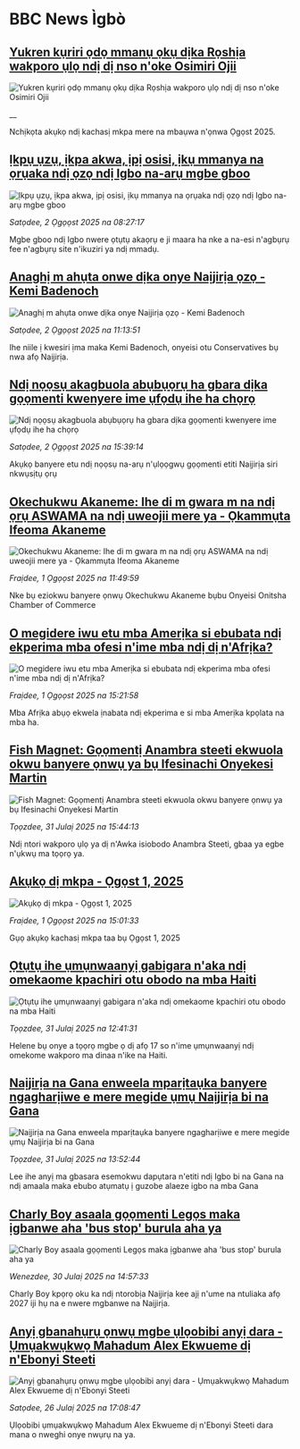 # BBC News Ìgbò## [Yukren kụriri ọdọ mmanụ ọkụ dịka Rọshịa wakporo ụlọ ndị dị nso n'oke Osimiri Ojii](https://www.bbc.co.uk/igbo/live/c207w29dn0gt?at_medium=RSS&at_campaign=rss?at_campaign=githubrss)![Yukren kụriri ọdọ mmanụ ọkụ dịka Rọshịa wakporo ụlọ ndị dị nso n'oke Osimiri Ojii](https://ichef.bbci.co.uk/ace/standard/240/cpsprodpb/93f7/live/09cd62e0-7038-11f0-8dbd-f3d32ebd3327.png)__Nchịkọta akụkọ ndị kachasị mkpa mere na mbaụwa n'ọnwa Ọgọst 2025.## [Ịkpụ ụzụ, ịkpa akwa, ịpị osisi, ịkụ mmanya na ọrụaka ndị ọzọ ndị Igbo na-arụ mgbe gboo](https://www.bbc.com/igbo/articles/cly3jljem7qo?at_medium=RSS&at_campaign=rss?at_campaign=githubrss)![Ịkpụ ụzụ, ịkpa akwa, ịpị osisi, ịkụ mmanya na ọrụaka ndị ọzọ ndị Igbo na-arụ mgbe gboo](https://ichef.bbci.co.uk/ace/ws/240/cpsprodpb/6974/live/965ccf30-6f10-11f0-8dbd-f3d32ebd3327.jpg)_Satọdee, 2 Ọgọọst 2025 na 08:27:17_Mgbe gboo ndị Igbo nwere ọtụtụ akaọrụ e ji maara ha nke a na-esi n'agbụrụ fee n'agbụrụ site n'ikuziri ya ndị mmadụ.## [Anaghị m ahụta onwe dịka onye Naịjirịa ọzọ - Kemi Badenoch](https://www.bbc.com/igbo/articles/crlndnekrk0o?at_medium=RSS&at_campaign=rss?at_campaign=githubrss)![Anaghị m ahụta onwe dịka onye Naịjirịa ọzọ - Kemi Badenoch](https://ichef.bbci.co.uk/ace/ws/240/cpsprodpb/c53c/live/09e99750-6f91-11f0-8d8d-0b5ce2e05bd0.jpg)_Satọdee, 2 Ọgọọst 2025 na 11:13:51_Ihe niile ị kwesiri ịma maka Kemi Badenoch, onyeisi otu Conservatives bụ nwa afọ Naịjirịa.## [Ndị nọọsụ akagbuola abụbụọrụ ha gbara dịka gọọmenti kwenyere ime ụfọdụ ihe ha chọrọ](https://www.bbc.com/igbo/articles/c754lxp24lno?at_medium=RSS&at_campaign=rss?at_campaign=githubrss)![Ndị nọọsụ akagbuola abụbụọrụ ha gbara dịka gọọmenti kwenyere ime ụfọdụ ihe ha chọrọ](https://ichef.bbci.co.uk/ace/ws/240/cpsprodpb/49b8/live/131205b0-6fb4-11f0-8d87-cf0b76422484.jpg)_Satọdee, 2 Ọgọọst 2025 na 15:39:14_Akụkọ banyere etu ndị nọọsụ na-arụ n'ụlọọgwụ gọọmenti etiti Naịjirịa siri nkwụsịtụ ọrụ## [Okechukwu Akaneme: Ihe di m gwara m na ndị ọrụ ASWAMA na ndị uweojii mere ya - Ọkammụta Ifeoma Akaneme](https://www.bbc.com/igbo/articles/c5y0ny2jwjjo?at_medium=RSS&at_campaign=rss?at_campaign=githubrss)![Okechukwu Akaneme: Ihe di m gwara m na ndị ọrụ ASWAMA na ndị uweojii mere ya - Ọkammụta Ifeoma Akaneme](https://ichef.bbci.co.uk/ace/ws/240/cpsprodpb/a086/live/31e27230-66f5-11f0-8dbd-f3d32ebd3327.jpg)_Fraịdee, 1 Ọgọọst 2025 na 11:49:59_Nke bụ eziokwu banyere ọnwụ Okechukwu Akaneme bụbu Onyeisi Onitsha Chamber of Commerce## [O megidere iwu etu mba Amerịka si ebubata ndị ekperima mba ofesi n'ime mba ndị dị n'Afrịka?](https://www.bbc.com/igbo/articles/c707egdrvqro?at_medium=RSS&at_campaign=rss?at_campaign=githubrss)![O megidere iwu etu mba Amerịka si ebubata ndị ekperima mba ofesi n'ime mba ndị dị n'Afrịka?](https://ichef.bbci.co.uk/ace/ws/240/cpsprodpb/69e8/live/01fafe70-694d-11f0-b771-49b10cce2af8.jpg)_Fraịdee, 1 Ọgọọst 2025 na 15:21:58_Mba Afrịka abụọ ekwela ịnabata ndị ekperima e si mba Amerịka kpọlata na mba ha.## [Fish Magnet: Gọọmentị Anambra steeti ekwuola okwu banyere ọnwụ ya bụ Ifesinachi Onyekesi Martin ](https://www.bbc.com/igbo/articles/cqlerp1ee2lo?at_medium=RSS&at_campaign=rss?at_campaign=githubrss)![Fish Magnet: Gọọmentị Anambra steeti ekwuola okwu banyere ọnwụ ya bụ Ifesinachi Onyekesi Martin ](https://ichef.bbci.co.uk/ace/ws/240/cpsprodpb/f41a/live/5a1b9340-6e24-11f0-af20-030418be2ca5.jpg)_Tọọzdee, 31 Julaị 2025 na 15:44:13_Ndị ntori wakporo ụlọ ya dị n'Awka isiobodo Anambra Steeti, gbaa ya egbe n'ụkwụ ma tọọrọ ya.## [Akụkọ dị mkpa - Ọgọst 1, 2025](https://www.bbc.com/igbo/articles/c5yk0k4y23qo?at_medium=RSS&at_campaign=rss?at_campaign=githubrss)![Akụkọ dị mkpa - Ọgọst 1, 2025](https://ichef.bbci.co.uk/ace/ws/240/cpsprodpb/f1a0/live/52df1610-60be-11f0-a40e-a1af2950b220.jpg)_Fraịdee, 1 Ọgọọst 2025 na 15:01:33_Gụọ akụkọ kachasị mkpa taa bụ Ọgọst 1, 2025## [Ọtụtụ ihe ụmụnwaanyị gabigara n'aka ndị omekaome kpachiri otu obodo na mba Haiti](https://www.bbc.com/igbo/articles/cp37np4913yo?at_medium=RSS&at_campaign=rss?at_campaign=githubrss)![Ọtụtụ ihe ụmụnwaanyị gabigara n'aka ndị omekaome kpachiri otu obodo na mba Haiti](https://ichef.bbci.co.uk/ace/ws/240/cpsprodpb/172c/live/97cbded0-67d9-11f0-af20-030418be2ca5.jpg)_Tọọzdee, 31 Julaị 2025 na 12:41:31_Helene bụ onye a tọọrọ mgbe ọ dị afọ 17 so n'ime ụmụnwaanyị ndị omekome wakporo ma dinaa n'ike na Haiti.## [Naịjirịa na Gana enweela mparịtaụka banyere ngagharịiwe e mere megide ụmụ Naịjirịa bi na Gana](https://www.bbc.com/igbo/articles/c0m879r8d7po?at_medium=RSS&at_campaign=rss?at_campaign=githubrss)![Naịjirịa na Gana enweela mparịtaụka banyere ngagharịiwe e mere megide ụmụ Naịjirịa bi na Gana](https://ichef.bbci.co.uk/ace/ws/240/cpsprodpb/79e1/live/49787e00-6e14-11f0-aa33-1bf5e0b3ec8e.jpg)_Tọọzdee, 31 Julaị 2025 na 13:52:44_Lee ihe anyị ma gbasara esemokwu dapụtara n'etiti ndị Igbo bi na Gana na ndị amaala maka ebubo atụmatụ ị guzobe alaeze igbo na mba Gana## [Charly Boy asaala gọọmenti Legọs maka ịgbanwe aha 'bus stop' burula aha ya   ](https://www.bbc.com/igbo/articles/cn5ew6n2wxxo?at_medium=RSS&at_campaign=rss?at_campaign=githubrss)![Charly Boy asaala gọọmenti Legọs maka ịgbanwe aha 'bus stop' burula aha ya   ](https://ichef.bbci.co.uk/ace/ws/240/cpsprodpb/c1d5/live/11185360-6d55-11f0-af20-030418be2ca5.jpg)_Wenezdee, 30 Julaị 2025 na 14:57:33_Charly Boy kpọrọ oku ka ndị ntorobịa Naịjirịa kee ajị n'ume na ntuliaka afọ 2027 iji hụ na e nwere mgbanwe na Naịjirịa.## [Anyị gbanahụrụ ọnwụ mgbe ụlọobibi anyị dara - Ụmụakwụkwọ Mahadum Alex Ekwueme dị n'Ebonyi Steeti](https://www.bbc.com/igbo/articles/cvgn4n20948o?at_medium=RSS&at_campaign=rss?at_campaign=githubrss)![Anyị gbanahụrụ ọnwụ mgbe ụlọobibi anyị dara - Ụmụakwụkwọ Mahadum Alex Ekwueme dị n'Ebonyi Steeti](https://ichef.bbci.co.uk/ace/ws/240/cpsprodpb/88fe/live/d2fe7220-6a3f-11f0-89ea-4d6f9851f623.jpg)_Satọdee, 26 Julaị 2025 na 17:08:47_Ụlọobibi ụmụakwụkwọ Mahadum Alex Ekwueme dị n'Ebonyi Steeti dara mana o nweghi onye nwụrụ na ya.